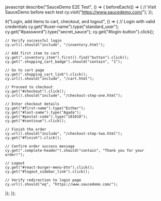javascript describe("SauceDemo E2E Test", () => { beforeEach(() => { // Visit SauceDemo before each test cy.visit("https://www.saucedemo.com/"); });

it("Login, add items to cart, checkout, and logout", () => {
    // Login with valid credentials
    cy.get("#user-name").type("standard_user");
    cy.get("#password").type("secret_sauce");
    cy.get("#login-button").click();

    // Verify successful login
    cy.url().should("include", "/inventory.html");

    // Add first item to cart
    cy.get(".inventory_item").first().find("button").click();
    cy.get(".shopping_cart_badge").should("contain", "1");

    // Go to cart page
    cy.get(".shopping_cart_link").click();
    cy.url().should("include", "/cart.html");

    // Proceed to checkout
    cy.get("#checkout").click();
    cy.url().should("include", "/checkout-step-one.html");

    // Enter checkout details
    cy.get("#first-name").type("Esther");
    cy.get("#last-name").type("Agada");
    cy.get("#postal-code").type("101010");
    cy.get("#continue").click();

    // Finish the order
    cy.url().should("include", "/checkout-step-two.html");
    cy.get("#finish").click();

    // Confirm order success message
    cy.get(".complete-header").should("contain", "Thank you for your order!");

    // Logout
    cy.get("#react-burger-menu-btn").click();
    cy.get("#logout_sidebar_link").click();

    // Verify redirection to login page
    cy.url().should("eq", "https://www.saucedemo.com/");
});
});
